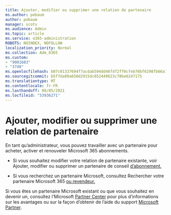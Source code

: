 ```yaml
---
title: Ajouter, modifier ou supprimer une relation de partenaire
ms.author: pebaum
author: pebaum
manager: scotv
ms.audience: Admin
ms.topic: article
ms.service: o365-administration
ROBOTS: NOINDEX, NOFOLLOW
localization_priority: Normal
ms.collection: Adm_O365
ms.custom:
- "9001683"
- "3748"
ms.openlocfilehash: b07c01337694f7acdab594dd46fdf2ff0cfeb70bf6298fb66a7e6736f8a98e96
ms.sourcegitcommit: b5f7da89a650d2915dc652449623c78be6247175
ms.translationtype: MT
ms.contentlocale: fr-FR
ms.lasthandoff: 08/05/2021
ms.locfileid: "53936271"
---
```

# <a name="add-change-or-remove-a-partner-relationship"></a>Ajouter, modifier ou supprimer une relation de partenaire

En tant qu’administrateur, vous pouvez travailler avec un partenaire pour acheter, activer et renouveler Microsoft 365 abonnements. 

- Si vous souhaitez modifier votre relation de partenaire existante, voir Ajouter, modifier ou supprimer un partenaire de conseil [d’abonnement.](https://docs.microsoft.com/microsoft-365/admin/misc/add-partner?view=o365-worldwide)

- Si vous recherchez un partenaire Microsoft, consultez Rechercher votre partenaire Microsoft 365 [ou revendeur.](https://docs.microsoft.com/microsoft-365/admin/manage/find-your-partner-or-reseller?view=o365-worldwide)

Si vous êtes un partenaire Microsoft existant ou que vous souhaitez en devenir un, consultez l’Microsoft [Partner Center](https://support.microsoft.com/help/4499930/partner-center-overview) pour plus d’informations sur les avantages ou sur la façon d’obtenir de l’aide du support [Microsoft Partner](https://aka.ms/partnersupport).
